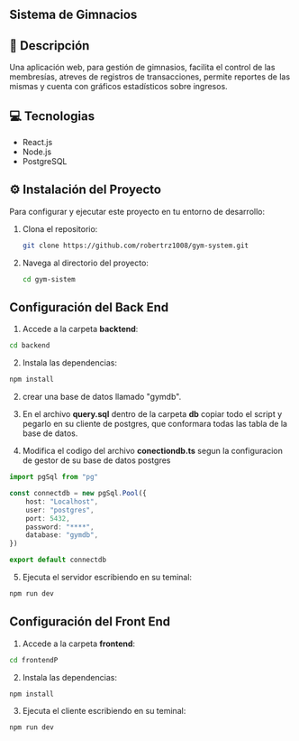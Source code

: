 ## Sistema de Gimnacios

## 🚀 Descripción
Una aplicación web, para gestión de gimnasios, facilita el control de las membresías, atreves de registros de transacciones, permite reportes de las mismas y cuenta con gráficos estadísticos sobre ingresos.

## 💻 Tecnologias
* React.js
* Node.js
* PostgreSQL

## ⚙️ Instalación del Proyecto
Para configurar y ejecutar este proyecto en tu entorno de desarrollo:
1. Clona el repositorio:
    ```bash
    git clone https://github.com/robertrz1008/gym-system.git
    ```
2. Navega al directorio del proyecto:
    ```bash
    cd gym-sistem 
    

##  Configuración del Back End
1. Accede a la carpeta **backtend**:
```bash
cd backend
```
2. Instala las dependencias:
```bash
npm install
```
2. crear una base de datos llamado "gymdb".

3. En el archivo  **query.sql** dentro de la carpeta **db** copiar todo el script y pegarlo en su cliente de postgres, que conformara todas las tabla de la base de datos.

4. Modifica el codigo del archivo **conectiondb.ts** segun la configuracion de gestor de su base de datos postgres
```ts
import pgSql from "pg"

const connectdb = new pgSql.Pool({
    host: "Localhost",
    user: "postgres",
    port: 5432, 
    password: "****",
    database: "gymdb",
})

export default connectdb
```

5. Ejecuta el servidor escribiendo en su teminal:
```bash
npm run dev
```
##  Configuración del Front End
1. Accede a la carpeta **frontend**:
```bash
cd frontendP
```
2. Instala las dependencias:
```bash
npm install
```
3. Ejecuta el cliente escribiendo en su teminal:
```bash
npm run dev
```